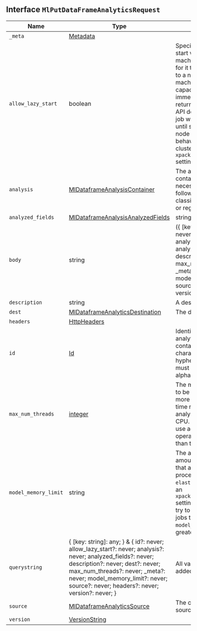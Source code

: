 ## Interface `MlPutDataFrameAnalyticsRequest`

| Name | Type | Description |
| - | - | - |
| `_meta` | [Metadata](./Metadata.md) | &nbsp; |
| `allow_lazy_start` | boolean | Specifies whether this job can start when there is insufficient machine learning node capacity for it to be immediately assigned to a node. If set to `false` and a machine learning node with capacity to run the job cannot be immediately found, the API returns an error. If set to `true`, the API does not return an error; the job waits in the `starting` state until sufficient machine learning node capacity is available. This behavior is also affected by the cluster-wide `xpack.ml.max_lazy_ml_nodes` setting. |
| `analysis` | [MlDataframeAnalysisContainer](./MlDataframeAnalysisContainer.md) | The analysis configuration, which contains the information necessary to perform one of the following types of analysis: classification, outlier detection, or regression. |
| `analyzed_fields` | [MlDataframeAnalysisAnalyzedFields](./MlDataframeAnalysisAnalyzedFields.md) | string[] | Specifies `includes` and/or `excludes` patterns to select which fields will be included in the analysis. The patterns specified in `excludes` are applied last, therefore `excludes` takes precedence. In other words, if the same field is specified in both `includes` and `excludes`, then the field will not be included in the analysis. If `analyzed_fields` is not set, only the relevant fields will be included. For example, all the numeric fields for outlier detection. The supported fields vary for each type of analysis. Outlier detection requires numeric or `boolean` data to analyze. The algorithms don’t support missing values therefore fields that have data types other than numeric or boolean are ignored. Documents where included fields contain missing values, null values, or an array are also ignored. Therefore the `dest` index may contain documents that don’t have an outlier score. Regression supports fields that are numeric, `boolean`, `text`, `keyword`, and `ip` data types. It is also tolerant of missing values. Fields that are supported are included in the analysis, other fields are ignored. Documents where included fields contain an array with two or more values are also ignored. Documents in the `dest` index that don’t contain a results field are not included in the regression analysis. Classification supports fields that are numeric, `boolean`, `text`, `keyword`, and `ip` data types. It is also tolerant of missing values. Fields that are supported are included in the analysis, other fields are ignored. Documents where included fields contain an array with two or more values are also ignored. Documents in the `dest` index that don’t contain a results field are not included in the classification analysis. Classification analysis can be improved by mapping ordinal variable values to a single number. For example, in case of age ranges, you can model the values as `0-14 = 0`, `15-24 = 1`, `25-34 = 2`, and so on. |
| `body` | string | ({ [key: string]: any; } & { id?: never; allow_lazy_start?: never; analysis?: never; analyzed_fields?: never; description?: never; dest?: never; max_num_threads?: never; _meta?: never; model_memory_limit?: never; source?: never; headers?: never; version?: never; }) | All values in `body` will be added to the request body. |
| `description` | string | A description of the job. |
| `dest` | [MlDataframeAnalyticsDestination](./MlDataframeAnalyticsDestination.md) | The destination configuration. |
| `headers` | [HttpHeaders](./HttpHeaders.md) | &nbsp; |
| `id` | [Id](./Id.md) | Identifier for the data frame analytics job. This identifier can contain lowercase alphanumeric characters (a-z and 0-9), hyphens, and underscores. It must start and end with alphanumeric characters. |
| `max_num_threads` | [integer](./integer.md) | The maximum number of threads to be used by the analysis. Using more threads may decrease the time necessary to complete the analysis at the cost of using more CPU. Note that the process may use additional threads for operational functionality other than the analysis itself. |
| `model_memory_limit` | string | The approximate maximum amount of memory resources that are permitted for analytical processing. If your `elasticsearch.yml` file contains an `xpack.ml.max_model_memory_limit` setting, an error occurs when you try to create data frame analytics jobs that have `model_memory_limit` values greater than that setting. |
| `querystring` | { [key: string]: any; } & { id?: never; allow_lazy_start?: never; analysis?: never; analyzed_fields?: never; description?: never; dest?: never; max_num_threads?: never; _meta?: never; model_memory_limit?: never; source?: never; headers?: never; version?: never; } | All values in `querystring` will be added to the request querystring. |
| `source` | [MlDataframeAnalyticsSource](./MlDataframeAnalyticsSource.md) | The configuration of how to source the analysis data. |
| `version` | [VersionString](./VersionString.md) | &nbsp; |
